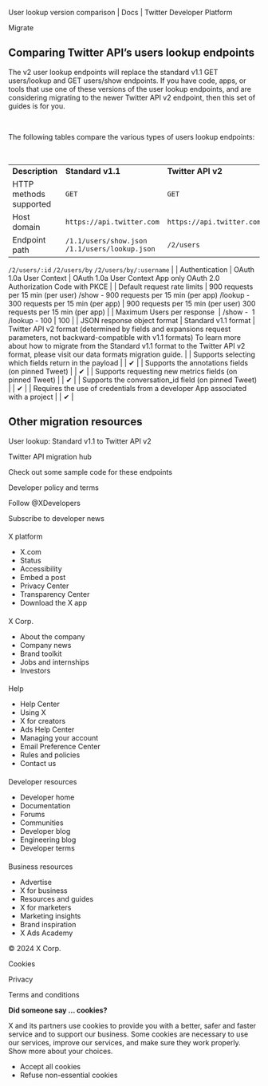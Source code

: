 



User lookup version comparison | Docs | Twitter Developer Platform 





































































































Migrate



Comparing Twitter API’s users lookup endpoints
----------------------------------------------


The v2 user lookup endpoints will replace the standard v1.1 GET users/lookup and GET users/show endpoints. If you have code, apps, or tools that use one of these versions of the user lookup endpoints, and are considering migrating to the newer Twitter API v2 endpoint, then this set of guides is for you.   

 


The following tables compare the various types of users lookup endpoints:  

 




|  |  |  |
| --- | --- | --- |
| **Description** | **Standard v1.1** | **Twitter API v2** |
| HTTP methods supported | `GET` | `GET` |
| Host domain | `https://api.twitter.com` | `https://api.twitter.com` |
| Endpoint path | `/1.1/users/show.json` `/1.1/users/lookup.json` | `/2/users`
`/2/users/:id`
`/2/users/by`
`/2/users/by/:username` |
| Authentication | OAuth 1.0a User Context | OAuth 1.0a User Context
App only
OAuth 2.0 Authorization Code with PKCE |
| Default request rate limits | 900 requests per 15 min (per user)
/show - 900 requests per 15 min (per app)
/lookup - 300 requests per 15 min (per app) | 900 requests per 15 min (per user)
300 requests per 15 min (per app) |
| Maximum Users per response  | /show -  1
/lookup - 100 | 100 |
| JSON response object format | Standard v1.1 format | Twitter API v2 format (determined by fields and expansions request parameters, not backward-compatible with v1.1 formats)
To learn more about how to migrate from the Standard v1.1 format to the Twitter API v2 format, please visit our data formats migration guide. |
| Supports selecting which fields return in the payload |  | ✔ |
| Supports the annotations fields (on pinned Tweet) |  | ✔ |
| Supports requesting new metrics fields (on pinned Tweet) |  | ✔ |
| Supports the conversation\_id field (on pinned Tweet) |  | ✔ |
| Requires the use of credentials from a developer App associated with a project |  | ✔ |










Other migration resources
-------------------------






User lookup: Standard v1.1 to Twitter API v2


Twitter API migration hub


Check out some sample code for these endpoints



















Developer policy and terms


Follow @XDevelopers


Subscribe to developer news












#### 
 X platform


* X.com
* Status
* Accessibility
* Embed a post
* Privacy Center
* Transparency Center
* Download the X app




#### 
 X Corp.


* About the company
* Company news
* Brand toolkit
* Jobs and internships
* Investors




#### 
 Help


* Help Center
* Using X
* X for creators
* Ads Help Center
* Managing your account
* Email Preference Center
* Rules and policies
* Contact us




#### 
 Developer resources


* Developer home
* Documentation
* Forums
* Communities
* Developer blog
* Engineering blog
* Developer terms




#### 
 Business resources


* Advertise
* X for business
* Resources and guides
* X for marketers
* Marketing insights
* Brand inspiration
* X Ads Academy









 © 2024 X Corp.
 


Cookies


Privacy


Terms and conditions






















**Did someone say … cookies?**  
  


 X and its partners use cookies to provide you with a better, safer and
 faster service and to support our business. Some cookies are necessary to use
 our services, improve our services, and make sure they work properly.
 Show more about your choices.


 




* Accept all cookies
* Refuse non-essential cookies















